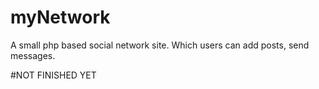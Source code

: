 # myNetwork
A small php based social network site. Which users can add posts, send messages.

#NOT FINISHED YET
